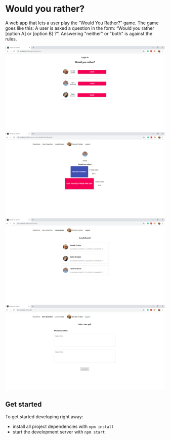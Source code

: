 # Would you rather?

A web app that lets a user play the “Would You Rather?” game. The game goes like this: A user is asked a question in the form: “Would you rather [option A] or [option B] ?”. Answering "neither" or "both" is against the rules.

![Screenshot](Screenshot-1.png)
![Screenshot](Screenshot-2.png)
![Screenshot](Screenshot-3.png)
![Screenshot](Screenshot-4.png)

## Get started

To get started developing right away:

* install all project dependencies with `npm install`
* start the development server with `npm start`